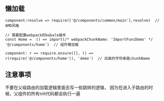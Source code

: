 ## 懒加载
```
component:resolve => require(['@/components/common/main'],resolve)  // AMD风格

// 需要配置webpack的babale插件
const Home =  () => import(/* webpackChunkName: 'ImportFuncDemo' */ '@/components/home')  // 组件懒加载

component: r => require.ensure([], () => r(require('@/components/home')), 'demo')  // 后面的字符串是chunkName
```

## 注意事项
不要在父级路由的加载逻辑里面去写一些跳转的逻辑，
因为在进入子路由的时候，父组件的所有init代码都会执行一遍